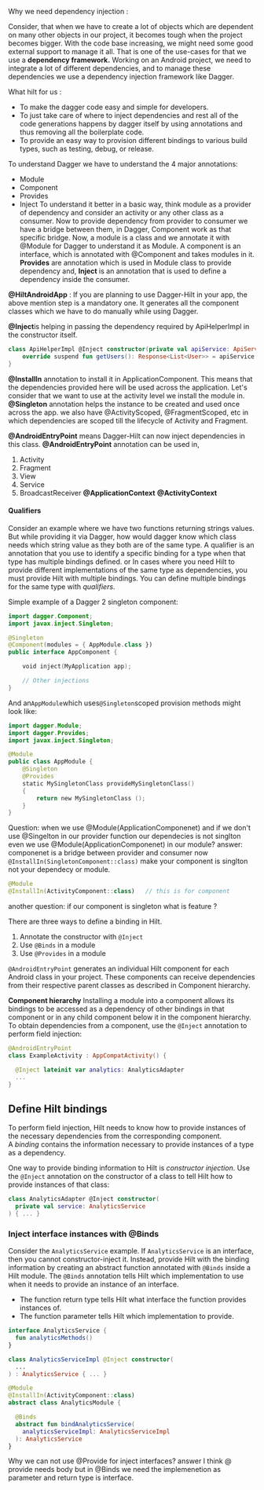 Why we need dependency injection :

Consider, that when we have to create a lot of objects which are dependent on many other objects in our project, it becomes tough when the project becomes bigger. With the code base increasing, we might need some good external support to manage it all. 
That is one of the use-cases for that we use a **dependency framework.**
Working on an Android project, we need to integrate a lot of different dependencies, and to manage these dependencies we use a dependency injection framework like Dagger.

What hilt for us :

- To make the dagger code easy and simple for developers.
- To just take care of where to inject dependencies and rest all of the code generations happens by dagger itself by using annotations and thus removing all the boilerplate code.
- To provide an easy way to provision different bindings to various build types, such as testing, debug, or release.

To understand Dagger we have to understand the 4 major annotations:

- Module
- Component
- Provides
- Inject
To understand it better in a basic way, think module as a provider of dependency and consider an activity or any other class as a consumer. Now to provide dependency from provider to consumer we have a bridge between them, in Dagger, Component work as that specific bridge.
Now, a module is a class and we annotate it with @Module for Dagger to understand it as Module. A component is an interface, which is annotated with @Component and takes modules in it.
**Provides** are annotation which is used in Module class to provide dependency and,
**Inject** is an annotation that is used to define a dependency inside the consumer.

**@HiltAndroidApp** :  If you are planning to use Dagger-Hilt in your app, the above mention step is a mandatory one. It generates all the component classes which we have to do manually while using Dagger.

**@Inject**is helping in passing the dependency required by ApiHelperImpl in the constructor itself.

```kotlin
class ApiHelperImpl @Inject constructor(private val apiService: ApiService) : ApiHelper {
    override suspend fun getUsers(): Response<List<User>> = apiService.getUsers()
}
```
**@InstallIn** annotation to install it in ApplicationComponent.
This means that the dependencies provided here will be used across the application. Let's consider that we want to use at the activity level we install the module in.
**@Singleton** annotation helps the instance to be created and used once across the app.
we also have @ActivityScoped, @FragmentScoped, etc in which dependencies are scoped till the lifecycle of Activity and Fragment.

**@AndroidEntryPoint** means Dagger-Hilt can now inject dependencies in this class.
**@AndroidEntryPoint** annotation can be used in,
1. Activity
2. Fragment
3. View
4. Service
5. BroadcastReceiver
**@ApplicationContext**
**@ActivityContext**

#### Qualifiers
Consider an example where we have two functions returning strings values. But while providing it via Dagger, how would dagger know which class needs which string value as they both are of the same type. A qualifier is an annotation that you use to identify a specific binding for a type when that type has multiple bindings defined.
or
In cases where you need Hilt to provide different implementations of the same type as dependencies, you must provide Hilt with multiple bindings. You can define multiple bindings for the same type with *qualifiers*.

Simple example of a Dagger 2 singleton component:
```kotlin
import dagger.Component;
import javax.inject.Singleton;

@Singleton
@Component(modules = { AppModule.class })
public interface AppComponent {

    void inject(MyApplication app);

    // Other injections
}
```

And an`AppModule`which uses`@Singleton`scoped provision methods might look like:
```kotlin
import dagger.Module;
import dagger.Provides;
import javax.inject.Singleton;

@Module
public class AppModule {
    @Singleton
    @Provides
    static MySingletonClass provideMySingletonClass()
    {
        return new MySingletonClass ();
    }
}
```

Question: when we use @Module(ApplicationComponenet) and if we don't use @Singelton in our provider function our dependecies is not singlton even we use @Module(ApplicationComponenet)  in our module?
answer:
componenet is a bridge between provider and consumer now `@InstallIn(SingletonComponent::class)` make your component is singlton not your dependecy or module.
```kotlin 
@Module
@InstallIn(ActivityComponent::class)   // this is for component
```

another question:
if our component is singleton what is feature ? 

There are three ways to define a binding in Hilt.
1. Annotate the constructor with `@Inject`
2. Use `@Binds` in a module
3. Use `@Provides` in a module

`@AndroidEntryPoint` generates an individual Hilt component for each Android class in your project. These components can receive dependencies from their respective parent classes as described in Component hierarchy.

**Component hierarchy**
Installing a module into a component allows its bindings to be accessed as a dependency of other bindings in that component or in any child component below it in the component hierarchy.
To obtain dependencies from a component, use the `@Inject` annotation to perform field injection:

```kotlin
@AndroidEntryPoint
class ExampleActivity : AppCompatActivity() {

  @Inject lateinit var analytics: AnalyticsAdapter
  ...
}
```
## Define Hilt bindings

To perform field injection, Hilt needs to know how to provide instances of the necessary dependencies from the corresponding component. A *binding* contains the information necessary to provide instances of a type as a dependency.

One way to provide binding information to Hilt is *constructor injection*. Use the `@Inject` annotation on the constructor of a class to tell Hilt how to provide instances of that class:
```kotlin
class AnalyticsAdapter @Inject constructor(
  private val service: AnalyticsService
) { ... }
```
### Inject interface instances with @Binds

Consider the `AnalyticsService` example. If `AnalyticsService` is an interface, then you cannot constructor-inject it. Instead, provide Hilt with the binding information by creating an abstract function annotated with `@Binds` inside a Hilt module.
The `@Binds` annotation tells Hilt which implementation to use when it needs to provide an instance of an interface.

- The function return type tells Hilt what interface the function provides instances of.
- The function parameter tells Hilt which implementation to provide.

```kotlin
interface AnalyticsService {
  fun analyticsMethods()
}

class AnalyticsServiceImpl @Inject constructor(
  ...
) : AnalyticsService { ... }

@Module
@InstallIn(ActivityComponent::class)
abstract class AnalyticsModule {

  @Binds
  abstract fun bindAnalyticsService(
    analyticsServiceImpl: AnalyticsServiceImpl
  ): AnalyticsService
}
```

Why we can not use @Provide for inject interfaces? answer I think @ provide needs body 
but in @Binds we need the implemenetion as parameter and return type is interface.
